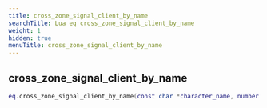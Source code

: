 ```yaml
---
title: cross_zone_signal_client_by_name
searchTitle: Lua eq cross_zone_signal_client_by_name
weight: 1
hidden: true
menuTitle: cross_zone_signal_client_by_name
---
```

## cross_zone_signal_client_by_name
```lua
eq.cross_zone_signal_client_by_name(const char *character_name, number signal) -- void
```